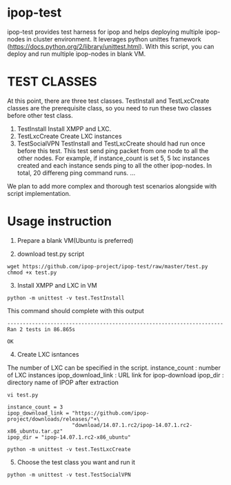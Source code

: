 ipop-test
=========

ipop-test provides test harness for ipop and helps deploying multiple ipop-nodes in cluster environment. It leverages python unittes framework (https://docs.python.org/2/library/unittest.html). With this script, you can deploy and run multiple ipop-nodes in blank VM. 


TEST CLASSES
============

At this point, there are three test classes. TestInstall and TestLxcCreate classes are the prerequisite class, so you need to run these two classes before other test class. 

1. TestInstall
  Install XMPP and LXC.
2. TestLxcCreate
  Create LXC instances 
3. TestSocialVPN
  TestInstall and TestLxcCreate should had run once before this test. This test send ping packet from one node to all the other nodes. For example, if instance_count is set 5, 5 lxc instances created and each instance sends ping to all the other ipop-nodes. In total, 20 differeng ping command runs. 
...

We plan to add more complex and thorough test scenarios alongside with script implementation.


Usage instruction
=================

1. Prepare a blank VM(Ubuntu is preferred)

2. download test.py script 

```
wget https://github.com/ipop-project/ipop-test/raw/master/test.py
chmod +x test.py
```

3. Install XMPP and LXC in VM
```
python -m unittest -v test.TestInstall
```

This command should complete with this output
```
----------------------------------------------------------------------
Ran 2 tests in 86.865s

OK
```

4. Create LXC isntances 

The number of LXC can be specified in the script. 
instance_count : number of LXC instances
ipop_download_link : URL link for ipop-download
ipop_dir : directory name of IPOP after extraction

```
vi test.py

instance_count = 3
ipop_download_link = "https://github.com/ipop-project/downloads/releases/"+\
                     "download/14.07.1.rc2/ipop-14.07.1.rc2-x86_ubuntu.tar.gz"
ipop_dir = "ipop-14.07.1.rc2-x86_ubuntu"
```

```
python -m unittest -v test.TestLxcCreate
```

5. Choose the test class you want and run it 
```
python -m unittest -v test.TestSocialVPN
```


